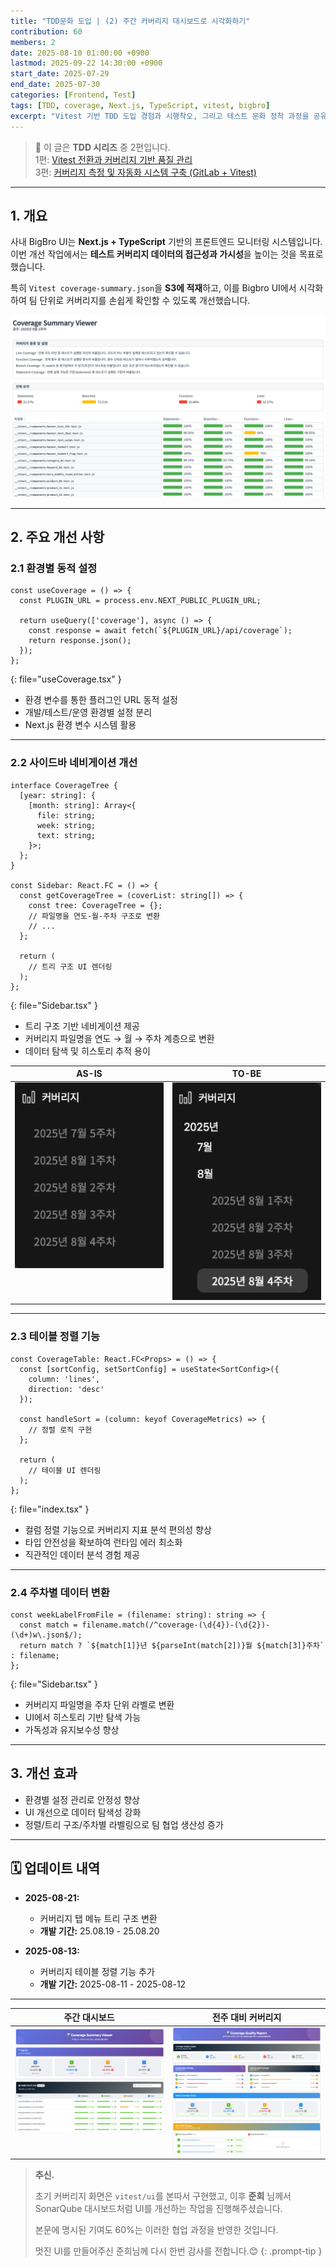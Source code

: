 ```yaml
---
title: "TDD문화 도입 | (2) 주간 커버리지 대시보드로 시각화하기"
contribution: 60
members: 2
date: 2025-08-10 01:00:00 +0900
lastmod: 2025-09-22 14:30:00 +0900
start_date: 2025-07-29
end_date: 2025-07-30
categories: [Frontend, Test]
tags: [TDD, coverage, Next.js, TypeScript, vitest, bigbro]
excerpt: "Vitest 기반 TDD 도입 경험과 시행착오, 그리고 테스트 문화 정착 과정을 공유합니다."
---
```


> 📌 이 글은 **TDD 시리즈** 중 2편입니다.  
> 1편: [Vitest 전환과 커버리지 기반 품질 관리](/posts/tdd_vitest)  
> 3편: [커버리지 측정 및 자동화 시스템 구축 (GitLab + Vitest)](/posts/tdd_gitlab)

---

## 1. 개요

사내 BigBro UI는 **Next.js + TypeScript** 기반의 프론트엔드 모니터링 시스템입니다.  
이번 개선 작업에서는 **테스트 커버리지 데이터의 접근성과 가시성**을 높이는 것을 목표로 했습니다.  

특히 `Vitest coverage-summary.json`을 **S3에 적재**하고, 이를 Bigbro UI에서 시각화하여 팀 단위로 커버리지를 손쉽게 확인할 수 있도록 개선했습니다.

![주간 대시보드](/assets/img/2025-01-25/tdd_bigbro_3.png)

---

## 2. 주요 개선 사항

### 2.1 환경별 동적 설정
```tsx
const useCoverage = () => {
  const PLUGIN_URL = process.env.NEXT_PUBLIC_PLUGIN_URL;

  return useQuery(['coverage'], async () => {
    const response = await fetch(`${PLUGIN_URL}/api/coverage`);
    return response.json();
  });
};
```
{: file="useCoverage.tsx" }
- 환경 변수를 통한 플러그인 URL 동적 설정
- 개발/테스트/운영 환경별 설정 분리
- Next.js 환경 변수 시스템 활용

---

### 2.2 사이드바 네비게이션 개선
```tsx
interface CoverageTree {
  [year: string]: {
    [month: string]: Array<{
      file: string;
      week: string;
      text: string;
    }>;
  };
}

const Sidebar: React.FC = () => {
  const getCoverageTree = (coverList: string[]) => {
    const tree: CoverageTree = {};
    // 파일명을 연도-월-주차 구조로 변환
    // ...
  };

  return (
    // 트리 구조 UI 렌더링
  );
};
```
{: file="Sidebar.tsx" }
- 트리 구조 기반 네비게이션 제공
- 커버리지 파일명을 연도 → 월 → 주차 계층으로 변환
- 데이터 탐색 및 히스토리 추적 용이

<table>
  <thead>
    <tr>
      <th style="text-align: center">AS-IS</th>
      <th style="text-align: center">TO-BE</th>
    </tr>
  </thead>
  <tbody>
    <tr>
      <td style="vertical-align: top;"><img src="/assets/img/2025-01-25/tdd_bigbro_1.png" alt="AS-IS" width="250px"></td>
      <td style="vertical-align: top;"><img src="/assets/img/2025-01-25/tdd_bigbro_2.png" alt="TO-BE" width="250px"></td>
    </tr>
  </tbody>
</table>

---

### 2.3 테이블 정렬 기능

```tsx
const CoverageTable: React.FC<Props> = () => {
  const [sortConfig, setSortConfig] = useState<SortConfig>({
    column: 'lines',
    direction: 'desc'
  });

  const handleSort = (column: keyof CoverageMetrics) => {
    // 정렬 로직 구현
  };

  return (
    // 테이블 UI 렌더링
  );
};
```
{: file="index.tsx" }
- 컬럼 정렬 기능으로 커버리지 지표 분석 편의성 향상
- 타입 안전성을 확보하여 런타임 에러 최소화
- 직관적인 데이터 분석 경험 제공

---

### 2.4 주차별 데이터 변환

```tsx
const weekLabelFromFile = (filename: string): string => {
  const match = filename.match(/^coverage-(\d{4})-(\d{2})-(\d+)w\.json$/);
  return match ? `${match[1]}년 ${parseInt(match[2])}월 ${match[3]}주차` : filename;
};
```
{: file="Sidebar.tsx" }
- 커버리지 파일명을 주차 단위 라벨로 변환
- UI에서 히스토리 기반 탐색 가능
- 가독성과 유지보수성 향상

---

## 3. 개선 효과

- 환경별 설정 관리로 안정성 향상
- UI 개선으로 데이터 탐색성 강화
- 정렬/트리 구조/주차별 라벨링으로 팀 협업 생산성 증가

---

## 🗓️ 업데이트 내역

- **2025-08-21:**
  - 커버리지 탭 메뉴 트리 구조 변환
  - **개발 기간:** 25.08.19 - 25.08.20

- **2025-08-13:**
  - 커버리지 테이블 정렬 기능 추가
  - **개발 기간:** 2025-08-11 - 2025-08-12

---

<table>
  <thead>
    <tr>
      <th style="text-align: center">주간 대시보드</th>
      <th style="text-align: center">전주 대비 커버리지</th>
    </tr>
  </thead>
  <tbody>
    <tr>
      <td style="vertical-align: top;"><img src="/assets/img/2025-01-25/tdd_bigbro_4.png" alt="AS-IS" width="350px"></td>
      <td style="vertical-align: top;"><img src="/assets/img/2025-01-25/tdd_bigbro_5.png" alt="TO-BE" width="350px"></td>
    </tr>
  </tbody>
</table>

> **추신.** 
> 
> 초기 커버리지 화면은 `vitest/ui`를 본따서 구현했고, 이후 **준희** 님께서 SonarQube 대시보드처럼 UI를 개선하는 작업을 진행해주셨습니다.
>
> 본문에 명시된 기여도 60%는 이러한 협업 과정을 반영한 것입니다.
>
> 멋진 UI를 만들어주신 준희님께 다시 한번 감사를 전합니다.😊
{: .prompt-tip }